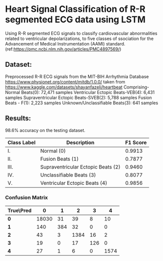 # Heart Signal Classification of R-R segmented ECG data using LSTM

Using R-R segmented ECG signals to classify cardiovascular abnormalities related to ventricular depolarizations, to five classes of ssociation for the Advancement of Medical Instrumentation (AAMI) standard.
(ref:https://pmc.ncbi.nlm.nih.gov/articles/PMC4897569/)

## Dataset:
Preprocessed R-R ECG signals from the MIT-BIH Arrhythmia Database https://www.physionet.org/content/mitdb/1.0.0/ taken from https://www.kaggle.com/datasets/shayanfazeli/heartbeat
Comprising-
Normal Beats(0): 72,471 samples
Ventricular Ectopic Beats-VEB(4): 6,431 samples
Supraventricular Ectopic Beats-SVEB(2): 5,788 samples
Fusion Beats - F(1): 2,223 samples
Unknown/Unclassifiable Beats(3): 641 samples

## Results:
98.6% accuracy on the testing dataset.

| Class Label | Description                          | F1 Score |
|-------------|--------------------------------------|----------|
| I.          | Normal (0)                           | 0.9913   |
| II.         | Fusion Beats (1)                     | 0.7877   |
| III.        | Supraventricular Ectopic Beats (2)   | 0.9460   |
| IV.         | Unclassifiable Beats (3)             | 0.8077   |
| V.          | Ventricular Ectopic Beats (4)        | 0.9856   |

### Confusion Matrix

| True\Pred |    0    |   1   |   2   |   3   |   4   |
|-----------|---------|-------|-------|-------|-------|
| **0**     | 18030   | 31    | 39    | 8     | 10    |
| **1**     | 140     | 384   | 32    | 0     | 0     |
| **2**     | 43      | 3     | 1384  | 16    | 2     |
| **3**     | 19      | 0     | 17    | 126   | 0     |
| **4**     | 27      | 1     | 6     | 0     | 1574  |


